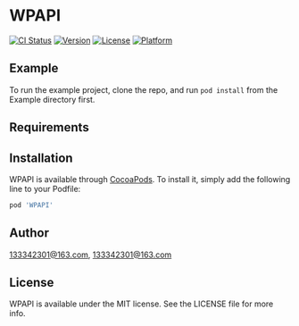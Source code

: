 # WPAPI

[![CI Status](http://img.shields.io/travis/133342301@163.com/WPAPI.svg?style=flat)](https://travis-ci.org/133342301@163.com/WPAPI)
[![Version](https://img.shields.io/cocoapods/v/WPAPI.svg?style=flat)](http://cocoapods.org/pods/WPAPI)
[![License](https://img.shields.io/cocoapods/l/WPAPI.svg?style=flat)](http://cocoapods.org/pods/WPAPI)
[![Platform](https://img.shields.io/cocoapods/p/WPAPI.svg?style=flat)](http://cocoapods.org/pods/WPAPI)

## Example

To run the example project, clone the repo, and run `pod install` from the Example directory first.

## Requirements

## Installation

WPAPI is available through [CocoaPods](http://cocoapods.org). To install
it, simply add the following line to your Podfile:

```ruby
pod 'WPAPI'
```

## Author

133342301@163.com, 133342301@163.com

## License

WPAPI is available under the MIT license. See the LICENSE file for more info.
